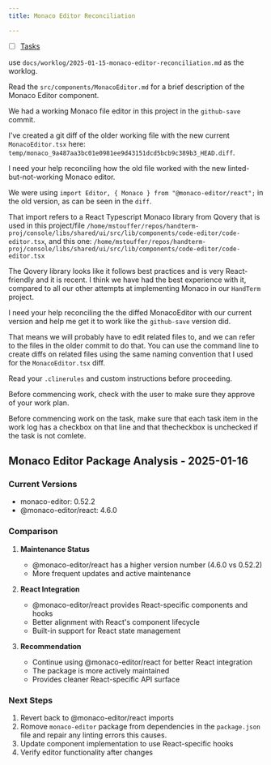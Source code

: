 ```yaml
---
title: Monaco Editor Reconciliation

---
```


* [ ] [Tasks](./worklog/2025-01-15-monaco-editor-reconciliation.md)

use `docs/worklog/2025-01-15-monaco-editor-reconciliation.md` as the worklog.

Read the `src/components/MonacoEditor.md` for a brief description of the Monaco Editor component.

We had a working Monaco file editor in this project in the `github-save` commit.

I've created a git diff of the older working file with the new current `MonacoEditor.tsx` here: `temp/monaco_9a487aa3bc01e0981ee9d43151dcd5bcb9c389b3_HEAD.diff`.

I need your help reconciling how the old file worked with the new linted-but-not-working Monaco editor.

We were using `import Editor, { Monaco } from "@monaco-editor/react";` in the old version, as can be seen in the `diff`.

That import refers to a React Typescript Monaco library from Qovery that is used in this project/file `/home/mstouffer/repos/handterm-proj/console/libs/shared/ui/src/lib/components/code-editor/code-editor.tsx`, and this one: `/home/mstouffer/repos/handterm-proj/console/libs/shared/ui/src/lib/components/code-editor/code-editor.tsx`

The Qovery library looks like it follows best practices and is very React-friendly and it is recent. I think we have had the best experience with it, compared to all our other attempts at implementing Monaco in our `HandTerm` project.

I need your help reconciling the the diffed MonacoEditor with our current version and help me get it to work like the `github-save` version did.

That means we will probably have to edit related files to, and we can refer to the files in the older commit to do that. You can use the command line to create diffs on related files using the same naming convention that I used for the `MonacoEditor.tsx` diff.

Read your `.clinerules` and custom instructions before proceeding.

Before commencing work, check with the user to make sure they approve of your work plan.

Before commencing work on the task, make sure that each task item in the work log has a checkbox on that line and that thecheckbox is unchecked if the task is not comlete.

## Monaco Editor Package Analysis - 2025-01-16

### Current Versions
- monaco-editor: 0.52.2
- @monaco-editor/react: 4.6.0

### Comparison
1. **Maintenance Status**
   - @monaco-editor/react has a higher version number (4.6.0 vs 0.52.2)
   - More frequent updates and active maintenance

2. **React Integration**
   - @monaco-editor/react provides React-specific components and hooks
   - Better alignment with React's component lifecycle
   - Built-in support for React state management

3. **Recommendation**
   - Continue using @monaco-editor/react for better React integration
   - The package is more actively maintained
   - Provides cleaner React-specific API surface

### Next Steps
1. Revert back to @monaco-editor/react imports
1. Romove `monaco-editor` package from dependencies in the `package.json` file and repair any linting errors this causes.
2. Update component implementation to use React-specific hooks
3. Verify editor functionality after changes
